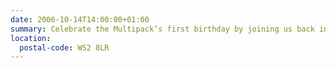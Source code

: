 ```yaml
---
date: 2006-10-14T14:00:00+01:00
summary: Celebrate the Multipack’s first birthday by joining us back in the original venue when there were just four of us. We’ll probably venture on to other pubs in Walsall later in the afternoon.
location:
  postal-code: WS2 8LR
---
```


